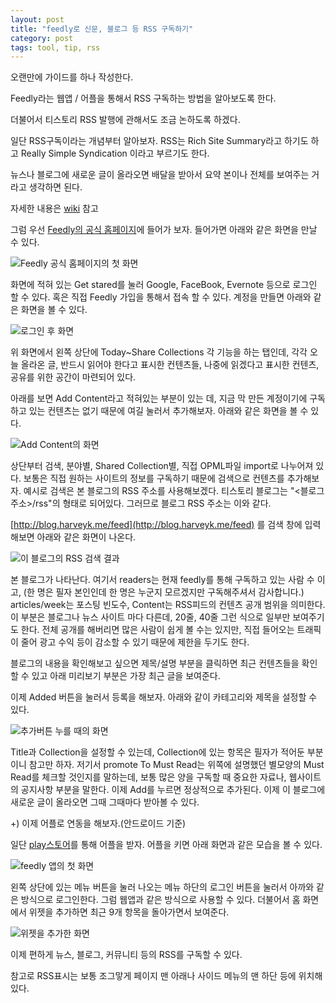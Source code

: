 ```yaml
---
layout: post
title: "feedly로 신문, 블로그 등 RSS 구독하기"
category: post
tags: tool, tip, rss
---
```

오랜만에 가이드를 하나 작성한다.

Feedly라는 웹앱 / 어플을 통해서 RSS 구독하는 방법을 알아보도록 한다.

더불어서 티스토리 RSS 발행에 관해서도 조금 논하도록 하겠다.



일단 RSS구독이라는 개념부터 알아보자. RSS는 Rich Site Summary라고 하기도 하고 Really Simple Syndication 이라고 부르기도 한다.

뉴스나 블로그에 새로운 글이 올라오면 배달을 받아서 요약 본이나 전체를 보여주는 거라고 생각하면 된다.

자세한 내용은 [wiki](https://ko.wikipedia.org/wiki/RSS) 참고



그럼 우선 [Feedly의 공식 홈페이지](https://feedly.com/)에 들어가 보자. 들어가면 아래와 같은 화면을 만날 수 있다.


![Feedly 공식 홈페이지의 첫 화면](/images/2015-12-29/01.png)


화면에 적혀 있는 Get stared를 눌러 Google, FaceBook, Evernote 등으로 로그인 할 수 있다. 혹은 직접 Feedly 가입을 통해서 접속 할 수 있다. 계정을 만들면 아래와 같은 화면을 볼 수 있다.


![로그인 후 화면](/images/2015-12-29/02.png)


위 화면에서 왼쪽 상단에 Today~Share Collections 각 기능을 하는 탭인데, 각각 오늘 올라온 글, 반드시 읽어야 한다고 표시한 컨텐츠들, 나중에 읽겠다고 표시한 컨텐츠, 공유를 위한 공간이 마련되어 있다.

아래를 보면 Add Content라고 적혀있는 부분이 있는 데, 지금 막 만든 계정이기에 구독하고 있는 컨텐츠는 없기 때문에 여길 눌러서 추가해보자. 아래와 같은 화면을 볼 수 있다.




![Add Content의 화면](/images/2015-12-29/03.png)


상단부터 검색, 분야별, Shared Collection별, 직접 OPML파일 import로 나누어져 있다. 보통은 직접 원하는 사이트의 정보를 구독하기 때문에 검색으로 컨텐츠를 추가해보자. 예시로 검색은 본 블로그의 RSS 주소를 사용해보겠다. 티스토리 블로그는 "<블로그 주소>/rss"의 형태로 되어있다. 그러므로 블로그 RSS 주소는 이와 같다.

[http://blog.harveyk.me/feed](http://blog.harveyk.me/feed) 를 검색 창에 입력해보면 아래와 같은 화면이 나온다.


![이 블로그의 RSS 검색 결과](/images/2015-12-29/04.png)


본 블로그가 나타난다. 여기서 readers는 현재 feedly를 통해 구독하고 있는 사람 수 이고, (한 명은 필자 본인인데 한 명은 누군지 모르겠지만 구독해주셔서 감사합니다.) articles/week는 포스팅 빈도수, Content는 RSS피드의 컨텐츠 공개 범위을 의미한다. 이 부분은 블로그나 뉴스 사이트 마다 다른데, 20줄, 40줄 그런 식으로 일부만 보여주기도 한다.
전체 공개를 해버리면 많은 사람이 쉽게 볼 수는 있지만, 직접 들어오는 트래픽이 줄어 광고 수익 등이 감소할 수 있기 때문에 제한을 두기도 한다.

블로그의 내용을 확인해보고 싶으면 제목/설명 부분을 클릭하면 최근 컨텐츠들을 확인 할 수 있고 아래 미리보기 부분은 가장 최근 글을 보여준다.

이제 Added  버튼을 눌러서 등록을 해보자. 아래와 같이 카테고리와 제목을 설정할 수 있다.




![추가버튼 누를 때의 화면](/images/2015-12-29/05.png)


Title과 Collection을 설정할 수 있는데, Collection에 있는 항목은 필자가 적어둔 부분이니 참고만 하자. 저기서 promote To Must Read는 위쪽에 설명했던 별모양의 Must Read를 체크할 것인지를 말하는데, 보통 많은 양을 구독할 때 중요한 자료나, 웹사이트의 공지사항 부분을 말한다. 이제 Add를 누르면 정상적으로 추가된다.  이제 이 블로그에 새로운 글이 올라오면 그때 그때마다 받아볼 수 있다.


+) 이제 어플로 연동을 해보자.(안드로이드 기준)

일단 [play스토어](https://play.google.com/store/apps/details?id=com.devhd.feedly)를 통해 어플을 받자. 어플을 키면 아래 화면과 같은 모습을 볼 수 있다.


![feedly 앱의 첫 화면](/images/2015-12-29/06.png)


왼쪽 상단에 있는 메뉴 버튼을 눌러 나오는 메뉴 하단의 로그인 버튼을 눌러서 아까와 같은 방식으로 로그인한다. 그럼 웹앱과 같은 방식으로 사용할 수 있다. 더불어서 홈 화면에서 위젯을 추가하면 최근 9개 항목을 돌아가면서 보여준다.


![위젯을 추가한 화면](/images/2015-12-29/07.png)


이제 편하게 뉴스, 블로그, 커뮤니티 등의 RSS를 구독할 수 있다.

참고로 RSS표시는 보통 조그맣게 페이지 맨 아래나 사이드 메뉴의 맨 하단 등에 위치해 있다.
